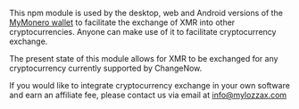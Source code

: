 This npm module is used by the desktop, web and Android versions of the [MyMonero wallet](https://github.com/mylozzax/mylozzax-app-js) to facilitate the exchange of XMR into other cryptocurrencies. Anyone can make use of it to facilitate cryptocurrency exchange.

The present state of this module allows for XMR to be exchanged for any cryptocurrency currently supported by ChangeNow.
 
If you would like to integrate cryptocurrency exchange in your own software and earn an affiliate fee, please contact us via email at [info@mylozzax.com](mailto://info@mylozzax.com)

